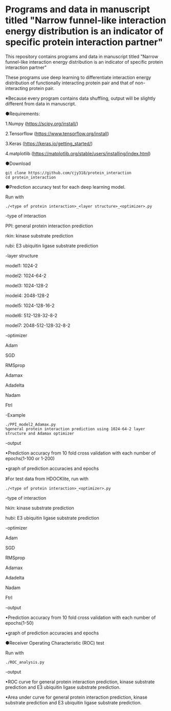 # Programs and data in manuscript titled "Narrow funnel-like interaction energy distribution is an indicator of specific protein interaction partner"

This repository contains programs and data in manuscript titled "Narrow funnel-like interaction energy distribution is an indicator of specific protein interaction partner"

These programs use deep learning to differentiate interaction energy distribution of functionally interacting protein pair and that of non-interacting protein pair.

※Because every program contains data shuffling, output will be slightly different from data in manuscript.

●Requirements:

1.Numpy (https://scipy.org/install/)

2.Tensorflow (https://www.tensorflow.org/install)

3.Keras (https://keras.io/getting_started/)

4.matplotlib (https://matplotlib.org/stable/users/installing/index.html)

●Download

```
git clone https://github.com/cjy318/protein_interaction
cd protein_interaction
```

●Prediction accuracy test for each deep learning model.

Run with

```
./<type of protein interaction>_<layer structure>_<optimizer>.py
```

-type of interaction

PPI: general protein interaction prediction

rkin: kinase substrate prediction

rubi: E3 ubiquitin ligase substrate prediction

-layer structure

model1: 1024-2

model2: 1024-64-2

model3: 1024-128-2

model4: 2048-128-2

model5: 1024-128-16-2

model6: 512-128-32-8-2

model7: 2048-512-128-32-8-2

-optimizer

Adam

SGD

RMSprop

Adamax

Adadelta

Nadam

Ftrl

-Example

```
./PPI_model2_Adamax.py
%general protein interaction prediction using 1024-64-2 layer structure and Adamax optimizer
```

-output

•Prediction accuracy from 10 fold cross validation with each number of epochs(1-100 or 1-200)

•graph of prediction accuracies and epochs

》For test data from HDOCKlite, run with

```
./<type of protein interaction>_<optimizer>.py
```

-type of interaction

hkin: kinase substrate prediction

hubi: E3 ubiquitin ligase substrate prediction

-optimizer

Adam

SGD

RMSprop

Adamax

Adadelta

Nadam

Ftrl

-output

•Prediction accuracy from 10 fold cross validation with each number of epochs(1-50)

•graph of prediction accuracies and epochs

●Receiver Operating Characteristic (ROC) test

Run with

```
./ROC_analysis.py
```

-output

•ROC curve for general protein interaction prediction, kinase substrate prediction and E3 ubiquitin ligase substrate prediction.

•Area under curve for general protein interaction prediction, kinase substrate prediction and E3 ubiquitin ligase substrate prediction.




